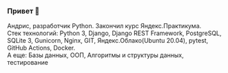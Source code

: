 ### Привет 👋
Андрис, разработчик Python. Закончил курс Яндекс.Практикума.  
Стек технологий: Python 3, Django, Django REST Framework, PostgreSQL, SQLite 3, Gunicorn, Nginx, GIT, Яндекс.Облако(Ubuntu 20.04), pytest, GitHub Actions, Docker.  
А еще: Базы данных, ООП, Алгоритмы и структуры данных, тестирование


<!--
**aireskais/aireskais** is a ✨ _special_ ✨ repository because its `README.md` (this file) appears on your GitHub profile.

Here are some ideas to get you started:

- 🔭 I’m currently working on ...
- 🌱 I’m currently learning ...
- 👯 I’m looking to collaborate on ...
- 🤔 I’m looking for help with ...
- 💬 Ask me about ...
- 📫 How to reach me: ...
- 😄 Pronouns: ...
- ⚡ Fun fact: ...
-->
